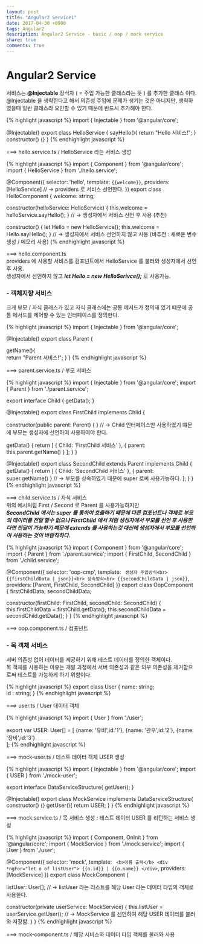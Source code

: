 ```yaml
---
layout: post
title: "Angular2 Service1"
date: 2017-04-30 +0900
tags: Angular2
description: Angular2 Service - basic / oop / mock service
share: true
comments: true
---
```


Angular2 Service
====
서비스는 **@Injectable** 장식자 ( = 주입 가능한 클래스라는 뜻 ) 를 추가한 클래스 이다.<br>
@Injectable 을 생략한다고 해서 의존성 주입에 문제가 생기는 것은 아니지만, 생략하였을때 일반 클래스라 오인할 수 있기 때문에 반드시 추가해야 한다.

{% highlight javascript %}
import { Injectable } from '@angular/core';

@Injectable()
export class HelloService {
  sayHello(){
    return "Hello 서비스!";
  }
  constructor() {}
}
{% endhighlight javascript %}

===> hello.service.ts / HelloService 라는 서비스 생성

{% highlight javascript %}
import { Component } from '@angular/core';
import { HelloService } from './hello.service';

@Component({
  selector: 'hello',
  template: `{{welcome}}`,
  providers: [HelloService]
  // -> providers 로 서비스 선언한다.
})
export class HelloComponent {
  welcome: string;

  constructor(helloService: HelloService) {
    this.welcome = helloService.sayHello();
  } // -> 생성자에서 서비스 선언 후 사용 (추천)
  
  constructor() {
  	let Hello = new HelloService();
  	this.welcome = Hello.sayHello();
  } // -> 생성자에서 서비스 선언하지 않고 사용 (비추천 : 새로운 변수 생성 / 메모리 사용)
{% endhighlight javascript %}

===> hello.component.ts<br>providers 에 사용할 서비스를 컴포넌트에서 HelloService 를 불러와 생성자에서 선언 후 사용.<br>
생성자에서 선언하지 않고 ***let Hello = new HelloSerivce();*** 로 사용가능.

### - 객체지향 서비스
크게 부모 / 자식 클래스가 있고 자식 클래스에는 공통 메서드가 정의돼 있기 떄문에 공통 메서드를 제어할 수 있는 인터페이스를 정의한다.

{% highlight javascript %}
import { Injectable } from '@angular/core';

@Injectable()
export class Parent {

  getName(){    
    return "Parent 서비스!";
  }
}
{% endhighlight javascript %}

===> parent.service.ts / 부모 서비스

{% highlight javascript %}
import { Injectable } from '@angular/core';
import { Parent } from './parent.service';

export interface Child {
  getData();
}

@Injectable()
export class FirstChild implements Child {

  constructor(public parent: Parent) { }
  // -> Child 인터페이스만 사용하였기 떄문에 부모는 생성자에 선언하여 사용하여야 한다.
  
  getData() {
    return [
      { Child: 'FirstChild 서비스' },
      { parent: this.parent.getName() }
    ];
  }
}

@Injectable()
export class SecondChild extends Parent implements Child {
  getData() {
    return [
      { Child: 'SecondChild 서비스' },
      { parent: super.getName() }
      // -> 부모를 상속하였기 때문에 super 로써 사용가능하다.
    ];
  }
}
{% endhighlight javascript %}

===> child.service.ts / 자식 서비스<br>
위의 예시처럼 First / Second 로 Parent 를 사용가능하지만<br>
***SecondChild 에서는 super 를 통하여 호출하기 때문에 다른 컴포넌트나 객체로 부모의 데이터를 전달 할수 없으나 FirstChild 에서 처럼 생성자에서 부모를 선언 후 사용한다면 전달이 가능하기 떄문에 extends 를 사용하는것 대신에 생성자에서 부모를 선언하여 사용하는 것이 바람직하다.***

{% highlight javascript %}
import { Component } from '@angular/core';
import { Parent } from './parent.service';
import { FirstChild, SecondChild } from './child.service';

@Component({
  selector: 'oop-cmp',
  template: `
      생성자 주입방식<br>
      {{firstChildData | json}}<br>
      상속방식<br>
      {{secondChildData | json}}`,
  providers: [Parent, FirstChild, SecondChild]
})
export class OopComponent {
  firstChildData;
  secondChildData;
  
  constructor(firstChild: FirstChild, secondChild: SecondChild) {
    this.firstChildData = firstChild.getData();
    this.secondChildData = secondChild.getData();
  }
}
{% endhighlight javascript %}

===> oop.component.ts / 컴포넌트

### - 목 객체 서비스
서버 의존성 없이 데이터를 제공하기 위해 테스트 데이터를 정의한 객체이다.<br>
목 객체를 사용하는 이유는 개발 과정에서 서버 의존성과 같은 외부 의존성을 제거함으로써 테스트를 가능하게 하기 위함이다.

{% highlight javascript %}
export class User {
  name: string;  
  id : string;
}
{% endhighlight javascript %}

===> user.ts / User 데이터 객체

{% highlight javascript %}
import { User } from './user';

export var USER: User[] = [
  {name: '유비',id:'1'},
  {name: '관우',id:'2'},
  {name: '장비',id:'3'}  
];
{% endhighlight javascript %}

===> mock-user.ts / 테스트 데이터 객체 USER 생성

{% highlight javascript %}
import { Injectable } from '@angular/core';
import { USER } from './mock-user';

export interface DataServiceStructure{
  getUser();
}

@Injectable()
export class MockService implements DataServiceStructure{
  constructor() {}
  getUser(){
    return USER;
  }
}
{% endhighlight javascript %}

===> mock.service.ts / 목 서비스 생성 : 테스트 데이터 USER 를 리턴하는 서비스 생성

{% highlight javascript %}
import { Component, OnInit } from '@angular/core';
import { MockService } from './mock.service';
import { User } from './user';

@Component({
  selector: 'mock',
   template: `
    <b>이름 출력</b>
    <div *ngFor="let o of listUser">
        {{o.id}} | {{o.name}}
    </div>`,
  providers: [MockService]
})
export class MockComponent {

  listUser: User[];
  // -> listUser 라는 리스트를 해당 User 라는 데이터 타입의 객체로 사용한다.

  constructor(private userService: MockService) {
    this.listUser = userService.getUser();
    // -> MockService 를 선언하여 해당 USER 데이터를 불러와 저장함. 
  }
}
{% endhighlight javascript %}

===> mock-component.ts / 해당 서비스와 데이터 타입 객체를 불러와 사용